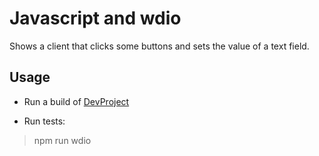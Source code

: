 # Javascript and wdio

Shows a client that clicks some buttons and sets the value of a text field.

## Usage

- Run a build of [DevProject](../DevProject/)

- Run tests:
> npm run wdio